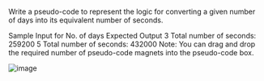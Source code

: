 Write a pseudo-code to represent the logic for converting a given number of days into its equivalent number of seconds.

Sample Input for No. of days	Expected Output
3	Total number of seconds: 259200
5	Total number of seconds: 432000
Note: You can drag and drop the required number of pseudo-code magnets into the pseudo-code box.

![image](https://github.com/virendra2000/Infytq-Python-Problems/assets/67411213/881fedab-e391-4250-bec8-18c69fdfca9d)

